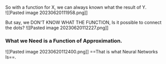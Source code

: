 
So with a function for X, we can always known what the result of Y.  
![[Pasted image 20230620111958.png]]

But say, we DON'T KNOW WHAT THE FUNCTION, Is it possible to connect the dots?
![[Pasted image 20230620112227.png]]
### What we Need is a Function of Approximation. 
![[Pasted image 20230620112400.png]]
==That is what Neural Networks Is==.

